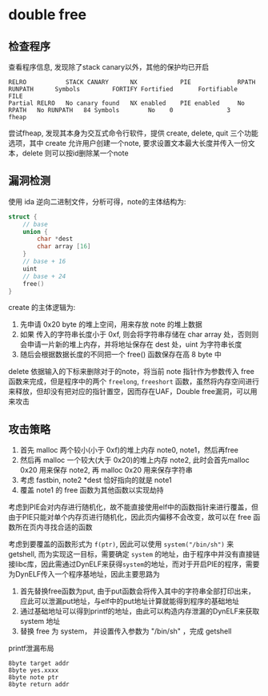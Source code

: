 # double free

## 检查程序

查看程序信息, 发现除了stack canary以外，其他的保护均已开启

```
RELRO           STACK CANARY      NX            PIE             RPATH      RUNPATH      Symbols         FORTIFY Fortified       Fortifiable     FILE
Partial RELRO   No canary found   NX enabled    PIE enabled     No RPATH   No RUNPATH   84 Symbols        No    0               3               fheap
```

尝试fheap, 发现其本身为交互式命令行软件，提供 create, delete, quit 三个功能选项，其中 create 允许用户创建一个note, 要求设置文本最大长度并传入一份文本，delete 则可以按id删除某一个note

## 漏洞检测

使用 ida 逆向二进制文件，分析可得，note的主体结构为:

```c
struct {
    // base
    union {
        char *dest
        char array [16]
    }
    // base + 16
    uint
    // base + 24
    free()
}
```

create 的主体逻辑为:
1. 先申请 0x20 byte 的堆上空间，用来存放 note 的堆上数据
2. 如果 传入的字符串长度小于 0xf, 则会将字符串存储在 char array 处，否则则会申请一片新的堆上内存，并将地址保存在 dest 处，uint 为字符串长度
3. 随后会根据数据长度的不同把一个 free() 函数保存在高 8 byte 中

delete 依据输入的下标来删除对于的note，将当前 note 指针作为参数传入 free 函数来完成，但是程序中的两个 `freelong`, `freeshort` 函数，虽然将内存空间进行来释放，但却没有把对应的指针置空，因而存在UAF，Double free漏洞，可以用来攻击

## 攻击策略

1. 首先 malloc 两个较小(小于 0xf)的堆上内存 note0, note1，然后再free
2. 然后再 malloc 一个较大(大于 0x20)的堆上内存 note2, 此时会首先malloc 0x20 用来保存 note2, 再 malloc 0x20 用来保存字符串
3. 考虑 fastbin, note2 *dest 恰好指向的就是 note1
4. 覆盖 note1 的 free 函数为其他函数以实现劫持


考虑到PIE会对内存进行随机化，故不能直接使用elf中的函数指针来进行覆盖，但由于PIE只能对单个内存页进行随机化，因此页内偏移不会改变，故可以在 free 函数所在页内寻找合适的函数

考虑到要覆盖的函数形式为 `f(ptr)`, 因此可以使用 `system("/bin/sh")` 来 getshell, 而为实现这一目标，需要确定 `system` 的地址，由于程序中并没有直接链接libc库，因此需通过DynELF来获得`system`的地址，而对于开启PIE的程序，需要为DynELF传入一个程序基地址，因此主要思路为
1. 首先替换free函数为put, 由于put函数会将传入其中的字符串全部打印出来，应此可以泄漏put地址，与elf中的put地址计算就能得到程序的基础地址
2. 通过基础地址可以得到printf的地址，由此可以构造内存泄漏的DynELF来获取 system 地址
3. 替换 free 为 system， 并设置传入参数为 "/bin/sh" ，完成 getshell

printf泄漏布局

```
8byte target addr
8byte yes.xxxx
8byte note ptr
8byte return addr
```
